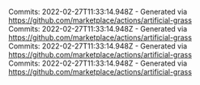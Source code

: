 Commits: 2022-02-27T11:33:14.948Z - Generated via https://github.com/marketplace/actions/artificial-grass
<br>
Commits: 2022-02-27T11:33:14.948Z - Generated via https://github.com/marketplace/actions/artificial-grass
<br>
Commits: 2022-02-27T11:33:14.948Z - Generated via https://github.com/marketplace/actions/artificial-grass
<br>
Commits: 2022-02-27T11:33:14.948Z - Generated via https://github.com/marketplace/actions/artificial-grass
<br>
